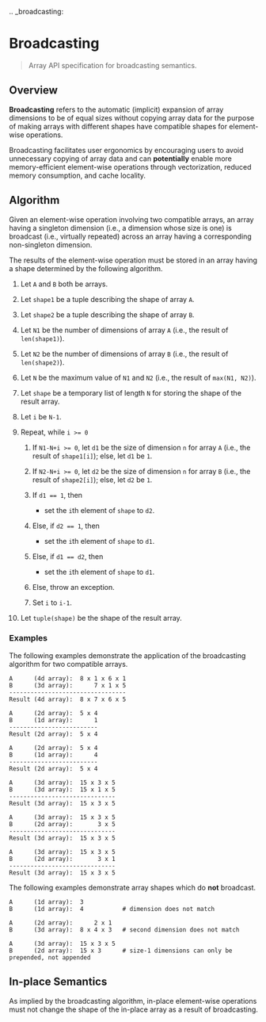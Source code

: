 .. _broadcasting:

# Broadcasting

> Array API specification for broadcasting semantics.

## Overview

**Broadcasting** refers to the automatic (implicit) expansion of array dimensions to be of equal sizes without copying array data for the purpose of making arrays with different shapes have compatible shapes for element-wise operations.

Broadcasting facilitates user ergonomics by encouraging users to avoid unnecessary copying of array data and can **potentially** enable more memory-efficient element-wise operations through vectorization, reduced memory consumption, and cache locality.

## Algorithm

Given an element-wise operation involving two compatible arrays, an array having a singleton dimension (i.e., a dimension whose size is one) is broadcast (i.e., virtually repeated) across an array having a corresponding non-singleton dimension.

The results of the element-wise operation must be stored in an array having a shape determined by the following algorithm.

1.  Let `A` and `B` both be arrays.

1.  Let `shape1` be a tuple describing the shape of array `A`.

1.  Let `shape2` be a tuple describing the shape of array `B`.

1.  Let `N1` be the number of dimensions of array `A` (i.e., the result of `len(shape1)`).

1.  Let `N2` be the number of dimensions of array `B` (i.e., the result of `len(shape2)`).

1.  Let `N` be the maximum value of `N1` and `N2` (i.e., the result of `max(N1, N2)`).

1.  Let `shape` be a temporary list of length `N` for storing the shape of the result array.

1.  Let `i` be `N-1`.

1.  Repeat, while `i >= 0`

	1.  If `N1-N+i >= 0`, let `d1` be the size of dimension `n` for array `A` (i.e., the result of `shape1[i]`); else, let `d1` be `1`.

	1.  If `N2-N+i >= 0`, let `d2` be the size of dimension `n` for array `B` (i.e., the result of `shape2[i]`); else, let `d2` be `1`.

	1.  If `d1 == 1`, then
		
		-   set the `i`th element of `shape` to `d2`.

	1.  Else, if `d2 == 1`, then

		-   set the `i`th element of `shape` to `d1`.

	1.  Else, if `d1 == d2`, then

		-   set the `i`th element of `shape` to `d1`.

	1.  Else, throw an exception.

	1.  Set `i` to `i-1`.

1.  Let `tuple(shape)` be the shape of the result array.

### Examples

The following examples demonstrate the application of the broadcasting algorithm for two compatible arrays.

```text
A      (4d array):  8 x 1 x 6 x 1
B      (3d array):      7 x 1 x 5
---------------------------------
Result (4d array):  8 x 7 x 6 x 5

A      (2d array):  5 x 4
B      (1d array):      1
-------------------------
Result (2d array):  5 x 4

A      (2d array):  5 x 4
B      (1d array):      4
-------------------------
Result (2d array):  5 x 4

A      (3d array):  15 x 3 x 5
B      (3d array):  15 x 1 x 5
------------------------------
Result (3d array):  15 x 3 x 5

A      (3d array):  15 x 3 x 5
B      (2d array):       3 x 5
------------------------------
Result (3d array):  15 x 3 x 5

A      (3d array):  15 x 3 x 5
B      (2d array):       3 x 1
------------------------------
Result (3d array):  15 x 3 x 5
```

The following examples demonstrate array shapes which do **not** broadcast.

```text
A      (1d array):  3
B      (1d array):  4           # dimension does not match

A      (2d array):      2 x 1
B      (3d array):  8 x 4 x 3   # second dimension does not match

A      (3d array):  15 x 3 x 5
B      (2d array):  15 x 3      # size-1 dimensions can only be prepended, not appended
```

## In-place Semantics

As implied by the broadcasting algorithm, in-place element-wise operations must not change the shape of the in-place array as a result of broadcasting.